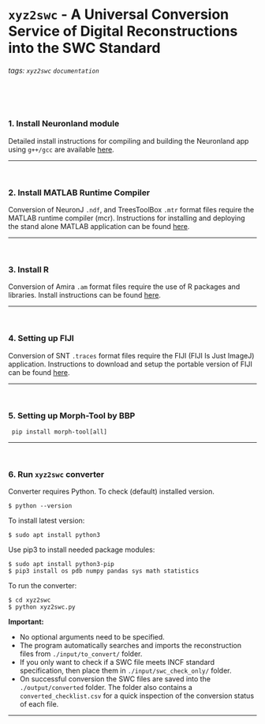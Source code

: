 # `xyz2swc` - A Universal Conversion Service of Digital Reconstructions into the SWC Standard

###### tags: `xyz2swc` `documentation`
<br/>
<br/>


### 1. Install Neuronland module
Detailed install instructions for compiling and building the Neuronland app using `g++/gcc` are available [here](https://gitlab.orc.gmu.edu/nmo/xyz2swc/-/tree/main/modules/neuronland/release_docs).




---
<br/>

### 2. Install MATLAB Runtime Compiler
Conversion of NeuronJ `.ndf`, and TreesToolBox `.mtr` format files require the MATLAB runtime compiler (mcr). Instructions for installing and deploying the stand alone MATLAB application can be found [here](https://gitlab.orc.gmu.edu/nmo/xyz2swc/-/blob/main/modules/ndf/release_docs/Install_Instructions_Matlab.md). 



---
<br/>

### 3. Install R
Conversion of Amira `.am` format files require the use of R packages and libraries. Install instructions can be found [here](https://gitlab.orc.gmu.edu/nmo/xyz2swc/-/blob/main/modules/am/release_docs/Install_Instructions_R.md).




---
<br/>

### 4. Setting up FIJI
Conversion of SNT `.traces` format files require the FIJI (FIJI Is Just ImageJ) application. Instructions to download and setup the portable version of FIJI can be found [here](https://gitlab.orc.gmu.edu/nmo/xyz2swc/-/blob/main/modules/snt/release_docs/Install_Instructions_FIJI.md).



---
<br/>

### 5. Setting up Morph-Tool by BBP
` pip install morph-tool[all]`




---
<br/>

### 6. Run `xyz2swc` converter

Converter requires Python. To check (default) installed version.
```
$ python --version
```
To install latest version:
```
$ sudo apt install python3
```
Use pip3 to install needed package modules:
```
$ sudo apt install python3-pip
$ pip3 install os pdb numpy pandas sys math statistics
```
To run the converter:
```
$ cd xyz2swc
$ python xyz2swc.py
```

**Important:**
- No optional arguments need to be specified.
- The program automatically searches and imports the reconstruction files from `./input/to_convert/` folder.
- If you only want to check if a SWC file meets INCF standard specification, then place them in `./input/swc_check_only/` folder.
- On successful conversion the SWC files are saved into the `./output/converted` folder. The folder also contains a `converted_checklist.csv` for a quick inspection of the conversion status of each file.


---
<br/>
